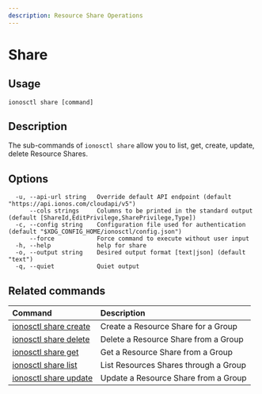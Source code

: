 ```yaml
---
description: Resource Share Operations
---
```


# Share

## Usage

```text
ionosctl share [command]
```

## Description

The sub-commands of `ionosctl share` allow you to list, get, create, update, delete Resource Shares.

## Options

```text
  -u, --api-url string   Override default API endpoint (default "https://api.ionos.com/cloudapi/v5")
      --cols strings     Columns to be printed in the standard output (default [ShareId,EditPrivilege,SharePrivilege,Type])
  -c, --config string    Configuration file used for authentication (default "$XDG_CONFIG_HOME/ionosctl/config.json")
      --force            Force command to execute without user input
  -h, --help             help for share
  -o, --output string    Desired output format [text|json] (default "text")
  -q, --quiet            Quiet output
```

## Related commands

| Command | Description |
| :--- | :--- |
| [ionosctl share create](create.md) | Create a Resource Share for a Group |
| [ionosctl share delete](delete.md) | Delete a Resource Share from a Group |
| [ionosctl share get](get.md) | Get a Resource Share from a Group |
| [ionosctl share list](list.md) | List Resources Shares through a Group |
| [ionosctl share update](update.md) | Update a Resource Share from a Group |

